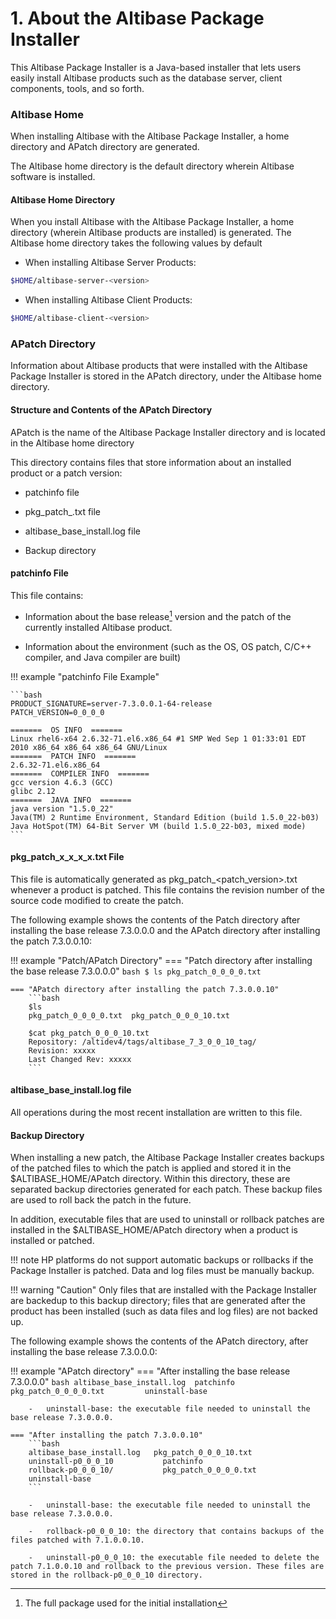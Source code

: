 # 1. About the Altibase Package Installer

This Altibase Package Installer is a Java-based installer that lets users easily install Altibase products such as the database server, client components, tools, and so forth.

### Altibase Home

When installing Altibase with the Altibase Package Installer, a home directory and APatch directory are generated.

The Altibase home directory is the default directory wherein Altibase software is installed.

#### Altibase Home Directory

When you install Altibase with the Altibase Package Installer, a home directory (wherein Altibase products are installed) is generated. The Altibase home directory takes the following values by default

-   When installing Altibase Server Products:

```bash
$HOME/altibase-server-<version>
```

-   When installing Altibase Client Products:

```bash
$HOME/altibase-client-<version>
```

### APatch Directory

Information about Altibase products that were installed with the Altibase Package Installer is stored in the APatch directory, under the Altibase home directory.

#### Structure and Contents of the APatch Directory

APatch is the name of the Altibase Package Installer directory and is located in the Altibase home directory

This directory contains files that store information about an installed product or a patch version:

-   patchinfo file

-   pkg_patch_<version>.txt file

-   altibase_base_install.log file

-   Backup directory

#### patchinfo File

This file contains:

- Information about the base release[^1] version and the patch of the currently installed Altibase product.
[^1]: The full package used for the initial installation  
- Information about the environment (such as the OS, OS patch, C/C++ compiler, and Java compiler are built)

!!! example "patchinfo File Example"

    ```bash
    PRODUCT_SIGNATURE=server-7.3.0.0.1-64-release
    PATCH_VERSION=0_0_0_0

    =======  OS INFO  =======
    Linux rhel6-x64 2.6.32-71.el6.x86_64 #1 SMP Wed Sep 1 01:33:01 EDT 2010 x86_64 x86_64 x86_64 GNU/Linux
    =======  PATCH INFO  =======
    2.6.32-71.el6.x86_64
    =======  COMPILER INFO  =======
    gcc version 4.6.3 (GCC)
    glibc 2.12
    =======  JAVA INFO  =======
    java version "1.5.0_22"
    Java(TM) 2 Runtime Environment, Standard Edition (build 1.5.0_22-b03)
    Java HotSpot(TM) 64-Bit Server VM (build 1.5.0_22-b03, mixed mode)
    ```

#### pkg_patch_x_x_x_x.txt File

This file is automatically generated as pkg_patch_<patch_version>.txt whenever a product is patched. This file contains the revision number of the source code modified to create the patch.

The following example shows the contents of the Patch directory after installing the base release 7.3.0.0.0 and the APatch directory after installing the patch 7.3.0.0.10:

!!! example "Patch/APatch Directory"
    === "Patch directory after installing the base release 7.3.0.0.0"
        ```bash
        $ ls
        pkg_patch_0_0_0_0.txt
        ```

    === "APatch directory after installing the patch 7.3.0.0.10"
        ```bash
        $ls
        pkg_patch_0_0_0_0.txt  pkg_patch_0_0_0_10.txt

        $cat pkg_patch_0_0_0_10.txt
        Repository: /altidev4/tags/altibase_7_3_0_0_10_tag/
        Revision: xxxxx
        Last Changed Rev: xxxxx
        ```

#### altibase_base_install.log file

All operations during the most recent installation are written to this file.

#### Backup Directory

When installing a new patch, the Altibase Package Installer creates backups of the patched files to which the patch is applied and stored it in the $ALTIBASE_HOME/APatch directory. Within this directory, these are separated backup directories generated for each patch. These backup files are used to roll back the patch in the future.

In addition, executable files that are used to uninstall or rollback patches are installed in the $ALTIBASE_HOME/APatch directory when a product is installed or patched.

!!! note
    HP platforms do not support automatic backups or rollbacks if the Package Installer is patched. Data and log files must be manually backup. 

!!! warning "Caution"
    Only files that are installed with the Package Installer are backedup to this backup directory; files that are generated after the product has been installed (such as data files and log files) are not backed up.

The following example shows the contents of the APatch directory, after installing the base release 7.3.0.0.0:

!!! example "APatch directory"
    === "After installing the base release 7.3.0.0.0"
        ```bash
        altibase_base_install.log  patchinfo
        pkg_patch_0_0_0_0.txt	      uninstall-base
        ```
        
        -   uninstall-base: the executable file needed to uninstall the base release 7.3.0.0.0.

    === "After installing the patch 7.3.0.0.10"
        ```bash
        altibase_base_install.log   pkg_patch_0_0_0_10.txt
        uninstall-p0_0_0_10           patchinfo
        rollback-p0_0_0_10/           pkg_patch_0_0_0_0.txt
        uninstall-base
        ```
        
        -   uninstall-base: the executable file needed to uninstall the base release 7.3.0.0.0.
        
        -   rollback-p0_0_0_10: the directory that contains backups of the files patched with 7.1.0.0.10.
        
        -   uninstall-p0_0_0_10: the executable file needed to delete the patch 7.1.0.0.10 and rollback to the previous version. These files are stored in the rollback-p0_0_0_10 directory.

